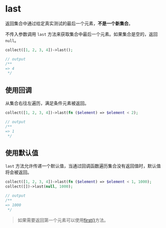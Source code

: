 # last

返回集合中通过给定真实测试的最后一个元素，**不是一个新集合**。

不传入参数调用 `last` 方法来获取集合中最后一个元素。如果集合是空的，返回 `null`。
```php
collect([1, 2, 3, 4])->last();

// output
/**
=> 4
 */
```

## 使用回调

从集合右往左遍历，满足条件元素被返回。

```php
collect([1, 2, 3, 4])->last(fn ($element) => $element < 2);

// output
/**
=> 1
 */
```

## 使用默认值
   
`last` 方法允许传递一个默认值，当通过回调函数遍历集合没有返回值时，默认值将会被返回。

```php
collect([1, 2, 3, 4])->last(fn ($element) => $element < 1, 1000);
collect([])->last(null, 1000);

// output
/**
=> 1000
 */
```

> 如果需要返回第一个元素可以使用[first()](./first.md)方法。
